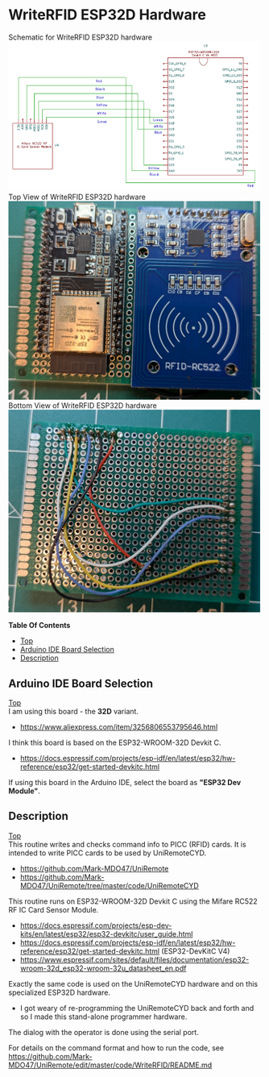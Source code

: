 # WriteRFID ESP32D Hardware

Schematic for WriteRFID ESP32D hardware<br>
<img src="https://github.com/Mark-MDO47/UniRemote/blob/master/resources/images/RFIDWriterESP32D_schem.png" width="500" alt="Schematic for WriteRFID"><br>
Top View of WriteRFID ESP32D hardware<br>
<img src="https://github.com/Mark-MDO47/UniRemote/blob/master/resources/images/RFID_ESP32D_top.png" width="500" alt="Top View of WriteRFID"><br>
Bottom View of WriteRFID ESP32D hardware<br>
<img src="https://github.com/Mark-MDO47/UniRemote/blob/master/resources/images/RFID_ESP32D_bottom.png" width="500" alt="Bottom View of WriteRFID">

**Table Of Contents**
* [Top](#writerfid-esp32d-hardware "Top")
* [Arduino IDE Board Selection](#arduino-ide-board-selection "Arduino IDE Board Selection")
* [Description](#description "Description")

## Arduino IDE Board Selection
[Top](#writerfid-esp32d-hardware "Top")<br>
I am using this board - the **32D** variant.
- https://www.aliexpress.com/item/3256806553795646.html

I think this board is based on the ESP32-WROOM-32D Devkit C.
- https://docs.espressif.com/projects/esp-idf/en/latest/esp32/hw-reference/esp32/get-started-devkitc.html

If using this board in the Arduino IDE, select the board as **"ESP32 Dev Module"**.

## Description
[Top](#writerfid-esp32d-hardware "Top")<br>
This routine writes and checks command info to PICC (RFID) cards.
It is intended to write PICC cards to be used by UniRemoteCYD.
- https://github.com/Mark-MDO47/UniRemote
- https://github.com/Mark-MDO47/UniRemote/tree/master/code/UniRemoteCYD

This routine runs on ESP32-WROOM-32D Devkit C using the Mifare RC522 RF IC Card Sensor Module.
- https://docs.espressif.com/projects/esp-dev-kits/en/latest/esp32/esp32-devkitc/user_guide.html
- https://docs.espressif.com/projects/esp-idf/en/latest/esp32/hw-reference/esp32/get-started-devkitc.html (ESP32-DevKitC V4)
- https://www.espressif.com/sites/default/files/documentation/esp32-wroom-32d_esp32-wroom-32u_datasheet_en.pdf

Exactly the same code is used on the UniRemoteCYD hardware and on this specialized ESP32D hardware.
- I got weary of re-programming the UniRemoteCYD back and forth and so I made this stand-alone programmer hardware.

The dialog with the operator is done using the serial port.

For details on the command format and how to run the code, see https://github.com/Mark-MDO47/UniRemote/edit/master/code/WriteRFID/README.md

